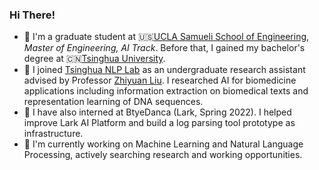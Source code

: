 ### Hi There!

<!--
**Panzy-18/Panzy-18** is a ✨ _special_ ✨ repository because its `README.md` (this file) appears on your GitHub profile.

Here are some ideas to get you started:

- 🔭 I’m currently working on ...
- 🌱 I’m currently learning ...
- 👯 I’m looking to collaborate on ...
- 🤔 I’m looking for help with ...
- 💬 Ask me about ...
- 📫 How to reach me: ...
- 😄 Pronouns: ...
- ⚡ Fun fact: ...
-->

- 🌱 I'm a graduate student at 🇺🇸[UCLA Samueli School of Engineering](https://samueli.ucla.edu/), _Master of Engineering, AI Track_. Before that, I gained my bachelor's degree at 🇨🇳[Tsinghua University](https://www.tsinghua.edu.cn/).
- 🧐 I joined [Tsinghua NLP Lab](https://nlp.csai.tsinghua.edu.cn/) as an undergraduate research assistant advised by Professor [Zhiyuan Liu](https://nlp.csai.tsinghua.edu.cn/~lzy/). I researched AI for biomedicine applications including information extraction on biomedical texts and representation learning of DNA sequences.
- 💼 I have also interned at BtyeDanca (Lark, Spring 2022). I helped improve Lark AI Platform and build a log parsing tool prototype as infrastructure.
- 🔭 I'm currently working on Machine Learning and Natural Language Processing, actively searching research and working opportunities. 

